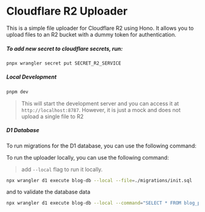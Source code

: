 # Cloudflare R2 Uploader

This is a simple file uploader for Cloudflare R2 using Hono. It allows you to upload files to an R2 bucket with a dummy token for authentication.

##### To add new secret to cloudflare secrets, run:

```bash
pnpx wrangler secret put SECRET_R2_SERVICE
```

##### Local Development

```bash
pnpm dev
```

> This will start the development server and you can access it at `http://localhost:8787`. However, it is just a mock and does not upload a single file to R2

##### D1 Database

To run migrations for the D1 database, you can use the following command:

To run the uploader locally, you can use the following command:

> add `--local` flag to run it locally.

```bash
npx wrangler d1 execute blog-db --local --file=./migrations/init.sql
```

and to validate the database data

```bash
npx wrangler d1 execute blog-db --local --command="SELECT * FROM blog_posts"
```
